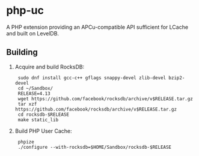 # php-uc
A PHP extension providing an APCu-compatible API sufficient for LCache and built on LevelDB.

## Building

1. Acquire and build RocksDB:

        sudo dnf install gcc-c++ gflags snappy-devel zlib-devel bzip2-devel
        cd ~/Sandbox/
        RELEASE=4.13
        wget https://github.com/facebook/rocksdb/archive/v$RELEASE.tar.gz
        tar xzf https://github.com/facebook/rocksdb/archive/v$RELEASE.tar.gz
        cd rocksdb-$RELEASE
        make static_lib
    
1. Build PHP User Cache:

        phpize
        ./configure --with-rocksdb=$HOME/Sandbox/rocksdb-$RELEASE
        
